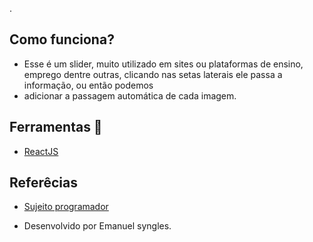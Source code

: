 .


 ## Como funciona?
- Esse é um slider, muito utilizado em sites ou plataformas de ensino, emprego dentre outras, clicando nas setas laterais ele passa a informação, ou então podemos
- adicionar a passagem automática de cada imagem.
 
 ## Ferramentas 🔧
- [ReactJS](https://react.dev/)
  
 ## Referêcias

 - [Sujeito programador](https://www.youtube.com/@Sujeitoprogramador)

 - Desenvolvido por Emanuel syngles.

